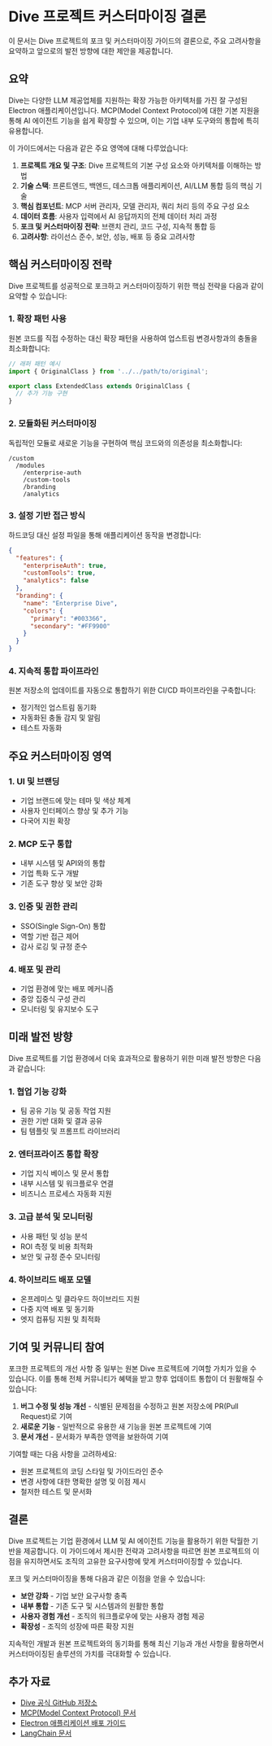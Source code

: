 # Dive 프로젝트 커스터마이징 결론

이 문서는 Dive 프로젝트의 포크 및 커스터마이징 가이드의 결론으로, 주요 고려사항을 요약하고 앞으로의 발전 방향에 대한 제안을 제공합니다.

## 요약

Dive는 다양한 LLM 제공업체를 지원하는 확장 가능한 아키텍처를 가진 잘 구성된 Electron 애플리케이션입니다. MCP(Model Context Protocol)에 대한 기본 지원을 통해 AI 에이전트 기능을 쉽게 확장할 수 있으며, 이는 기업 내부 도구와의 통합에 특히 유용합니다.

이 가이드에서는 다음과 같은 주요 영역에 대해 다루었습니다:

1. **프로젝트 개요 및 구조**: Dive 프로젝트의 기본 구성 요소와 아키텍처를 이해하는 방법
2. **기술 스택**: 프론트엔드, 백엔드, 데스크톱 애플리케이션, AI/LLM 통합 등의 핵심 기술
3. **핵심 컴포넌트**: MCP 서버 관리자, 모델 관리자, 쿼리 처리 등의 주요 구성 요소
4. **데이터 흐름**: 사용자 입력에서 AI 응답까지의 전체 데이터 처리 과정
5. **포크 및 커스터마이징 전략**: 브랜치 관리, 코드 구성, 지속적 통합 등
6. **고려사항**: 라이선스 준수, 보안, 성능, 배포 등 중요 고려사항

## 핵심 커스터마이징 전략

Dive 프로젝트를 성공적으로 포크하고 커스터마이징하기 위한 핵심 전략을 다음과 같이 요약할 수 있습니다:

### 1. 확장 패턴 사용

원본 코드를 직접 수정하는 대신 확장 패턴을 사용하여 업스트림 변경사항과의 충돌을 최소화합니다:

```typescript
// 래퍼 패턴 예시
import { OriginalClass } from '../../path/to/original';

export class ExtendedClass extends OriginalClass {
  // 추가 기능 구현
}
```

### 2. 모듈화된 커스터마이징

독립적인 모듈로 새로운 기능을 구현하여 핵심 코드와의 의존성을 최소화합니다:

```
/custom
  /modules
    /enterprise-auth
    /custom-tools
    /branding
    /analytics
```

### 3. 설정 기반 접근 방식

하드코딩 대신 설정 파일을 통해 애플리케이션 동작을 변경합니다:

```json
{
  "features": {
    "enterpriseAuth": true,
    "customTools": true,
    "analytics": false
  },
  "branding": {
    "name": "Enterprise Dive",
    "colors": {
      "primary": "#003366",
      "secondary": "#FF9900"
    }
  }
}
```

### 4. 지속적 통합 파이프라인

원본 저장소의 업데이트를 자동으로 통합하기 위한 CI/CD 파이프라인을 구축합니다:

- 정기적인 업스트림 동기화
- 자동화된 충돌 감지 및 알림
- 테스트 자동화

## 주요 커스터마이징 영역

### 1. UI 및 브랜딩

- 기업 브랜드에 맞는 테마 및 색상 체계
- 사용자 인터페이스 향상 및 추가 기능
- 다국어 지원 확장

### 2. MCP 도구 통합

- 내부 시스템 및 API와의 통합
- 기업 특화 도구 개발
- 기존 도구 향상 및 보안 강화

### 3. 인증 및 권한 관리

- SSO(Single Sign-On) 통합
- 역할 기반 접근 제어
- 감사 로깅 및 규정 준수

### 4. 배포 및 관리

- 기업 환경에 맞는 배포 메커니즘
- 중앙 집중식 구성 관리
- 모니터링 및 유지보수 도구

## 미래 발전 방향

Dive 프로젝트를 기업 환경에서 더욱 효과적으로 활용하기 위한 미래 발전 방향은 다음과 같습니다:

### 1. 협업 기능 강화

- 팀 공유 기능 및 공동 작업 지원
- 권한 기반 대화 및 결과 공유
- 팀 템플릿 및 프롬프트 라이브러리

### 2. 엔터프라이즈 통합 확장

- 기업 지식 베이스 및 문서 통합
- 내부 시스템 및 워크플로우 연결
- 비즈니스 프로세스 자동화 지원

### 3. 고급 분석 및 모니터링

- 사용 패턴 및 성능 분석
- ROI 측정 및 비용 최적화
- 보안 및 규정 준수 모니터링

### 4. 하이브리드 배포 모델

- 온프레미스 및 클라우드 하이브리드 지원
- 다중 지역 배포 및 동기화
- 엣지 컴퓨팅 지원 및 최적화

## 기여 및 커뮤니티 참여

포크한 프로젝트의 개선 사항 중 일부는 원본 Dive 프로젝트에 기여할 가치가 있을 수 있습니다. 이를 통해 전체 커뮤니티가 혜택을 받고 향후 업데이트 통합이 더 원활해질 수 있습니다:

1. **버그 수정 및 성능 개선** - 식별된 문제점을 수정하고 원본 저장소에 PR(Pull Request)로 기여
2. **새로운 기능** - 일반적으로 유용한 새 기능을 원본 프로젝트에 기여
3. **문서 개선** - 문서화가 부족한 영역을 보완하여 기여

기여할 때는 다음 사항을 고려하세요:

- 원본 프로젝트의 코딩 스타일 및 가이드라인 준수
- 변경 사항에 대한 명확한 설명 및 이점 제시
- 철저한 테스트 및 문서화

## 결론

Dive 프로젝트는 기업 환경에서 LLM 및 AI 에이전트 기능을 활용하기 위한 탁월한 기반을 제공합니다. 이 가이드에서 제시한 전략과 고려사항을 따르면 원본 프로젝트의 이점을 유지하면서도 조직의 고유한 요구사항에 맞게 커스터마이징할 수 있습니다.

포크 및 커스터마이징을 통해 다음과 같은 이점을 얻을 수 있습니다:

- **보안 강화** - 기업 보안 요구사항 충족
- **내부 통합** - 기존 도구 및 시스템과의 원활한 통합
- **사용자 경험 개선** - 조직의 워크플로우에 맞는 사용자 경험 제공
- **확장성** - 조직의 성장에 따른 확장 지원

지속적인 개발과 원본 프로젝트와의 동기화를 통해 최신 기능과 개선 사항을 활용하면서 커스터마이징된 솔루션의 가치를 극대화할 수 있습니다.

## 추가 자료

- [Dive 공식 GitHub 저장소](https://github.com/OpenAgentPlatform/Dive)
- [MCP(Model Context Protocol) 문서](https://modelcontextprotocol.io/)
- [Electron 애플리케이션 배포 가이드](https://www.electronjs.org/docs/latest/tutorial/distribution)
- [LangChain 문서](https://python.langchain.com/)
